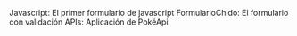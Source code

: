 Javascript: El primer formulario de javascript
FormularioChido: El formulario con validación
APIs: Aplicación de PokéApi

